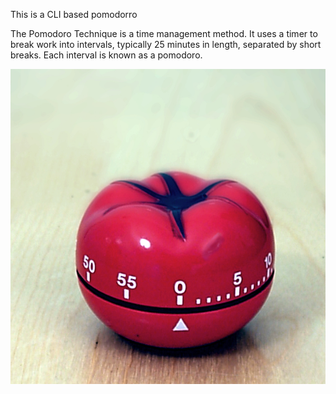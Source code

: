 This is a CLI based pomodorro

The Pomodoro Technique is a time management method.
 It uses a timer to break work into intervals, typically 25 minutes in length, separated by short breaks. Each interval is known as a pomodoro.
 
 ![alt text](https://github.com/AbhishekChaudharii/CLI_based_pomodorro/blob/master/pomodoro.jpg)
 
 
 
